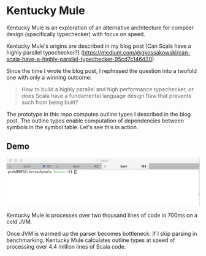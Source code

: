 # Kentucky Mule

Kentucky Mule is an exploration of an alternative architecture for compiler design (specifically typechecker) with focus on speed.

Kentucky Mule's origins are described in my blog post [Can Scala have a highly parallel typechecker?] (https://medium.com/@gkossakowski/can-scala-have-a-highly-parallel-typechecker-95cd7c146d20)

Since the time I wrote the blog post, I rephrased the question into a twofold one with only a winning outcome:

> How to build a highly parallel and high performance typechecker, or does
> Scala have a fundamental language design flaw that prevents such from being built?

The prototype in this repo computes outline types I described in the blog post. The outline types enable computation of dependencies between symbols in the symbol table. Let's see this in action.

## Demo

![Kentucky Mule processing scalap sources](kentuckymule_scalap.gif)

Kentucky Mule is processes over two thousand lines of code in 700ms on a cold JVM.

Once JVM is warmed up the parser becomes bottleneck. If I skip parsing in benchmarking, Kentucky Mule calculates outline types at speed of processing over 4.4 million lines of Scala code.
